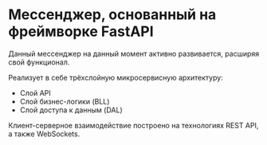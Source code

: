 # Мессенджер, основанный на фреймворке FastAPI

Данный мессенджер на данный момент активно развивается, расширяя свой функционал.

Реализует в себе трёхслойную микросервисную архитектуру:
- Слой API
- Слой бизнес-логики (BLL)
- Слой доступа к данным (DAL)

Клиент-серверное взаимодействие построено на технологиях REST API, а также WebSockets.
